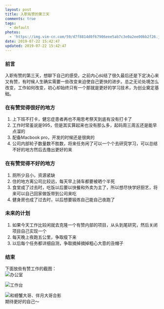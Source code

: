 ```yaml
---
layout: post
title: 入职有赞的第三天
comments: true
tags:
  - default
photos:
  - 'https://img.vim-cn.com/59/d7f8814d0f67906eee5ab7c3e0a2ee00bb2f26.jpg'
date: 2019-07-22 15:42:47
updated: 2019-07-22 15:42:47
---
```


### 前言
入职有赞的第三天，想聊下自己的感受。之前内心纠结了很久最后还是下定决心来又有赞，有时候人生确实需要一些改变来迫使自己更快的进步。总之无论处境怎么改变，工作如何改变，初心却始终只有一个那就是更好的学习技术，为创业奠定基础。

### 在有赞觉得很好的地方
1. 上下班不打卡，健忘症患者再也不用思考祭天到底有没有打卡了
2. 工作时常虽说是995，但是其实算起来也没有那么多，起码周三周五还是能早点溜的
3. 配备Macbook pro，开发的时候还是很爽的
4. 公司内部轮子数量数不胜数，将来任务闲了可以一个个去研究学习，可以总结不好的地方然后去撸出更好的来

### 在有赞觉得不好的地方
1. 厕所少且小，资源紧缺
2. 住的地方离公司比较远，每天早上骑车都要被晒个半死
3. 食堂成了过去时，吃饭以后要以快餐和外卖为主了，所以想尽快学好厨艺，将来可以自己回家做饭带到公司来吃
4. 健身房也成了过去时，以后想要锻炼自己能自己夜跑了

### 未来的计划
1. 如果今天工作比较闲就去克隆一个有赞内部的项目，从头到尾研究，然后关闭项目自己实现一个
2. 每天晚上夜跑五公里，争取瘦下来
3. 以后每个任务都详细自测，争取摘掉摘掉粗心大意的丑帽子

### 结束
下面放些有赞工作的截图：
<br> 
![办公室](https://fs.andylistudio.com/2019-07-22-16-04-00.png)

![工作台](https://fs.andylistudio.com/2019-07-22-16-03-07.png)

![和螃蟹大哥、伴月大哥合影](https://fs.andylistudio.com/2019-07-22-16-04-41.png)
<br> 
期待更好的自己～
